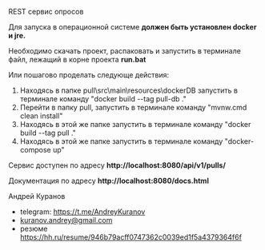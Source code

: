REST сервис опросов 

Для запуска в операционной системе **должен быть установлен docker и jre.** 

Необходимо скачать проект, распаковать и запустить в терминале файл, лежащий в корне проекта **run.bat**


Или пошагово проделать следующе действия:

1. Находясь в папке pull\src\main\resources\dockerDB запустить в терминале команду "docker build --tag pull-db ."
2. Перейти в папку pull, запустить в терминале команду "mvnw.cmd clean install"
3. Находясь в этой же папке запустить в терминале команду "docker build --tag pull ."
4. Находясь в этой же папке запустить в терминале команду "docker-compose up"

Сервис доступен по адресу **http://localhost:8080/api/v1/pulls/** 

Документация по адресу **http://localhost:8080/docs.html**

Андрей Куранов 
- telegram: https://t.me/AndreyKuranov
- kuranov.andrey@gmail.com
- резюме https://hh.ru/resume/946b79acff0747362c0039ed1f5a4379364f6f